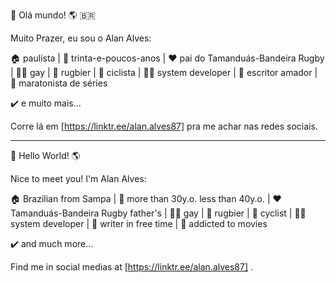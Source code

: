 :wave: Olá mundo! :earth_americas: :brazil:
 
Muito Prazer, eu sou o Alan Alves:

:house: paulista | :eyes: trinta-e-poucos-anos | :heart: pai do Tamanduás-Bandeira Rugby | :rainbow_flag: gay | :rugby_football: rugbier | :bicyclist: ciclista | :man_technologist: system developer | :open_book: escritor amador | :movie_camera: maratonista de séries

:heavy_check_mark: e muito mais...
 
Corre lá em [https://linktr.ee/alan.alves87] pra me achar nas redes sociais.

-----------------------------------------

:wave: Hello World! :earth_americas:
 
Nice to meet you! I'm Alan Alves:

:house: Brazilian from Sampa | :eyes: more than 30y.o. less than 40y.o. | :heart: Tamanduás-Bandeira Rugby father's | :rainbow_flag: gay | :rugby_football: rugbier | :bicyclist: cyclist | :man_technologist: system developer | :open_book: writer in free time | :movie_camera: addicted to movies

:heavy_check_mark: and much more...

Find me in social medias at [https://linktr.ee/alan.alves87] .
